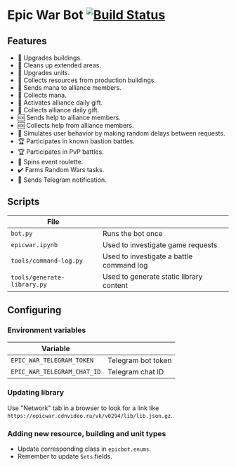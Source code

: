 # Epic War Bot [![Build Status](https://travis-ci.org/eigenein/epicwar.svg?branch=master)](https://travis-ci.org/eigenein/epicwar)

## Features

* 👷 Upgrades buildings.
* 👷 Cleans up extended areas.
* 👷 Upgrades units.
* 🍔 Collects resources from production buildings.
* 🍬 Sends mana to alliance members.
* 🍬 Collects mana.
* 🍬 Activates alliance daily gift.
* 🍬 Collects alliance daily gift.
* 🆘 Sends help to alliance members.
* 🆘 Collects help from alliance members.
* 👦 Simulates user behavior by making random delays between requests.
* 🏆 Participates in known bastion battles.
* 🏆 Participates in PvP battles.
* 🎲 Spins event roulette.
* ✔️ Farms Random Wars tasks.
* 📨 Sends Telegram notification.

## Scripts

|File||
|---|---|
|`bot.py`|Runs the bot once|
|`epicwar.ipynb`|Used to investigate game requests|
|`tools/command-log.py`|Used to investigate a battle command log|
|`tools/generate-library.py`|Used to generate static library content|

## Configuring

### Environment variables

|Variable||
|---|---|
|`EPIC_WAR_TELEGRAM_TOKEN`|Telegram bot token|
|`EPIC_WAR_TELEGRAM_CHAT_ID`|Telegram chat ID|

### Updating library

Use "Network" tab in a browser to look for a link like `https://epicwar.cdnvideo.ru/vk/v0294/lib/lib.json.gz`.

### Adding new resource, building and unit types

* Update corresponding class in `epicbot.enums`.
* Remember to update `Sets` fields.

